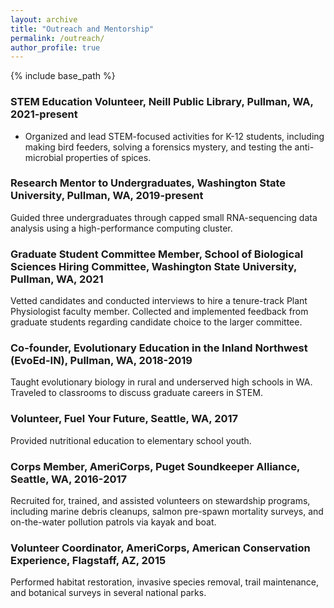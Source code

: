 ```yaml
---
layout: archive
title: "Outreach and Mentorship"
permalink: /outreach/
author_profile: true
---
```


{% include base_path %}

### STEM Education Volunteer, Neill Public Library, Pullman, WA, 2021-present
-	Organized and lead STEM-focused activities for K-12 students, including making bird feeders, solving a forensics mystery, and testing the anti-microbial properties of spices.

### Research Mentor to Undergraduates, Washington State University, Pullman, WA, 2019-present
Guided three undergraduates through capped small RNA-sequencing data analysis using a high-performance computing cluster.

### Graduate Student Committee Member, School of Biological Sciences Hiring Committee, Washington State University, Pullman, WA, 2021
Vetted candidates and conducted interviews to hire a tenure-track Plant Physiologist faculty member. Collected and implemented feedback from graduate students regarding candidate choice to the larger committee. 

### Co-founder, Evolutionary Education in the Inland Northwest (EvoEd-IN), Pullman, WA, 2018-2019
Taught evolutionary biology in rural and underserved high schools in WA. Traveled to classrooms to discuss graduate careers in STEM.

### Volunteer, Fuel Your Future, Seattle, WA, 2017
Provided nutritional education to elementary school youth.

### Corps Member, AmeriCorps, Puget Soundkeeper Alliance, Seattle, WA, 2016-2017
Recruited for, trained, and assisted volunteers on stewardship programs, including marine debris cleanups, salmon pre-spawn mortality surveys, and on-the-water pollution patrols via kayak and boat.

### Volunteer Coordinator, AmeriCorps, American Conservation Experience, Flagstaff, AZ, 2015
Performed habitat restoration, invasive species removal, trail maintenance, and botanical surveys in several national parks.

